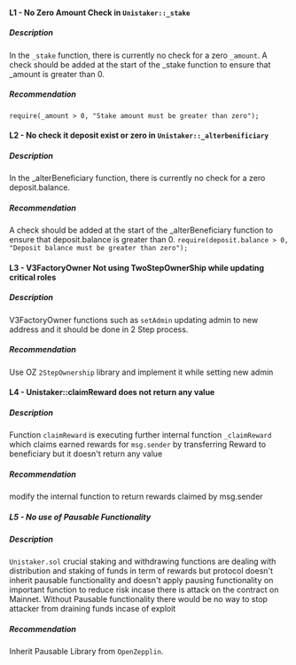 #### L1 - No Zero Amount Check in `Unistaker::_stake`

##### Description 
In the `_stake` function, there is currently no check for a zero `_amount`. 
A check should be added at the start of the _stake function to ensure that _amount is greater than 0.

##### Recommendation 
```require(_amount > 0, "Stake amount must be greater than zero");```
#### L2 - No check it deposit exist or zero in `Unistaker::_alterbenificiary`
##### Description 
In the _alterBeneficiary function, there is currently no check for a zero deposit.balance.

##### Recommendation 
A check should be added at the start of the _alterBeneficiary function to ensure that deposit.balance is greater than 0.
`require(deposit.balance > 0, "Deposit balance must be greater than zero");`
#### L3 - V3FactoryOwner Not using TwoStepOwnerShip while updating critical roles 

##### Description

V3FactoryOwner functions such as `setAdmin`  updating admin to new address and it should be done in 2 Step process.

##### Recommendation 

Use OZ `2StepOwnership` library and implement it while setting new admin
#### L4 - Unistaker::claimReward does not return any value 
##### Description 
Function `claimReward` is executing further internal function `_claimReward` which claims earned rewards for `msg.sender` by transferring Reward to beneficiary but it doesn't return any value 
##### Recommendation 
modify the internal function to return rewards claimed by msg.sender
##### L5 - No use of Pausable Functionality 

##### Description 

`Unistaker.sol` crucial staking and withdrawing functions are dealing with distribution and staking of funds in term of rewards but protocol doesn't inherit pausable functionality and doesn't apply pausing functionality on important function to reduce risk incase there is attack on the contract on Mainnet. Without Pausable functionality there would be no way to stop attacker from draining funds incase of exploit

##### Recommendation 
Inherit Pausable Library from `OpenZepplin`. 

